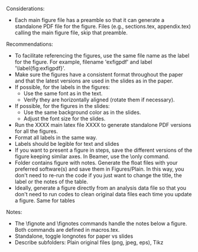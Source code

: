 Considerations:
- Each main figure file has a preamble so that it can generate a standalone PDF file for the figure. Files (e.g., sections.tex, appendix.tex) calling the main figure file, skip that preamble.

Recommendations:
- To facilitate referencing the figures, use the same file name as the label for the figure. For example, filename 'exfigpdf' and label '\label{fig:exfigpdf}'.
- Make sure the figures have a consistent format throughout the paper and that the latest versions are used in the slides as in the paper.
- If possible, for the labels in the figures:
	- Use the same font as in the text.
	- Verify they are horizontally aligned (rotate them if necessary).
- If possible, for the figures in the slides:
	- Use the same background color as in the slides.
	- Adjust the font size for the slides.
- Run the XXXX main latex file XXXX to generate standalone PDF versions for all the figures.
- Format all labels in the same way.
- Labels should be legible for text and slides
- If you want to present a figure in steps, save the different versions of the figure keeping similar axes. In Beamer, use the \only<slidenum> command.
- Folder contains figure with notes. Generate the float files with your preferred software(s) and save them in Figures/Plain.  In this way, you don't need to re-run the code if you just want to change the title, the label or the notes of the table.
- Ideally, generate a figure directly from an analysis data file so that you don't need to run codes to clean original data files each time you update a figure. Same for tables

Notes:
- The \fignote and \fignotes commands handle the notes below a figure. Both commands are defined in macros.tex.
- Standalone, toggle longnotes for paper vs slides
- Describe subfolders: Plain original files (png, jpeg, eps), Tikz
